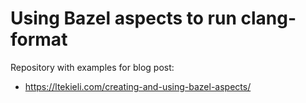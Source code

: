 # Using Bazel aspects to run clang-format

Repository with examples for blog post:
- https://ltekieli.com/creating-and-using-bazel-aspects/
